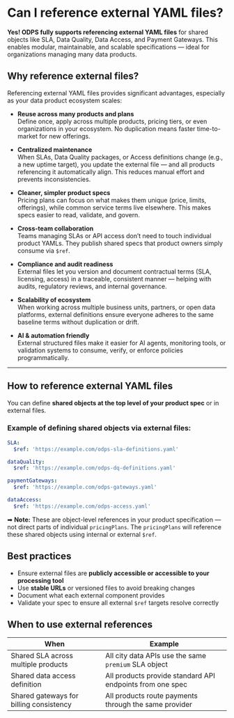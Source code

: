
# Can I reference external YAML files?

**Yes! ODPS fully supports referencing external YAML files** for shared objects like SLA, Data Quality, Data Access, and Payment Gateways. This enables modular, maintainable, and scalable specifications — ideal for organizations managing many data products.



## Why reference external files?

Referencing external YAML files provides significant advantages, especially as your data product ecosystem scales:

- **Reuse across many products and plans**  
  Define once, apply across multiple products, pricing tiers, or even organizations in your ecosystem. No duplication means faster time-to-market for new offerings.

- **Centralized maintenance**  
  When SLAs, Data Quality packages, or Access definitions change (e.g., a new uptime target), you update the external file — and all products referencing it automatically align. This reduces manual effort and prevents inconsistencies.

- **Cleaner, simpler product specs**  
  Pricing plans can focus on what makes them unique (price, limits, offerings), while common service terms live elsewhere. This makes specs easier to read, validate, and govern.

- **Cross-team collaboration**  
  Teams managing SLAs or API access don’t need to touch individual product YAMLs. They publish shared specs that product owners simply consume via `$ref`.

- **Compliance and audit readiness**  
  External files let you version and document contractual terms (SLA, licensing, access) in a traceable, consistent manner — helping with audits, regulatory reviews, and internal governance.

- **Scalability of ecosystem**  
  When working across multiple business units, partners, or open data platforms, external definitions ensure everyone adheres to the same baseline terms without duplication or drift.

- **AI & automation friendly**  
  External structured files make it easier for AI agents, monitoring tools, or validation systems to consume, verify, or enforce policies programmatically.

---

## How to reference external YAML files

You can define **shared objects at the top level of your product spec** or in external files. 

### Example of defining shared objects via external files:

```yaml
SLA:
  $ref: 'https://example.com/odps-sla-definitions.yaml'

dataQuality:
  $ref: 'https://example.com/odps-dq-definitions.yaml'

paymentGateways:
  $ref: 'https://example.com/odps-gateways.yaml'

dataAccess:
  $ref: 'https://example.com/odps-access.yaml'
```

➡ **Note:** These are object-level references in your product specification — not direct parts of individual `pricingPlans`. The `pricingPlans` will reference these shared objects using internal or external `$ref`.


## Best practices

- Ensure external files are **publicly accessible or accessible to your processing tool**
- Use **stable URLs** or versioned files to avoid breaking changes
- Document what each external component provides
- Validate your spec to ensure all external `$ref` targets resolve correctly



## When to use external references

| When | Example |
|-------|---------|
| Shared SLA across multiple products | All city data APIs use the same `premium` SLA object |
| Shared data access definition | All products provide standard API endpoints from one spec |
| Shared gateways for billing consistency | All products route payments through the same provider |

